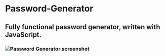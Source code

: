 # Password-Generator
## Fully functional password generator, written with JavaScript.
### ![Password Generator screenshot](https://github.com/Zdavis92/Password-Generator/blob/main/assets/images/Password%20Generator%20screenshot.png)
